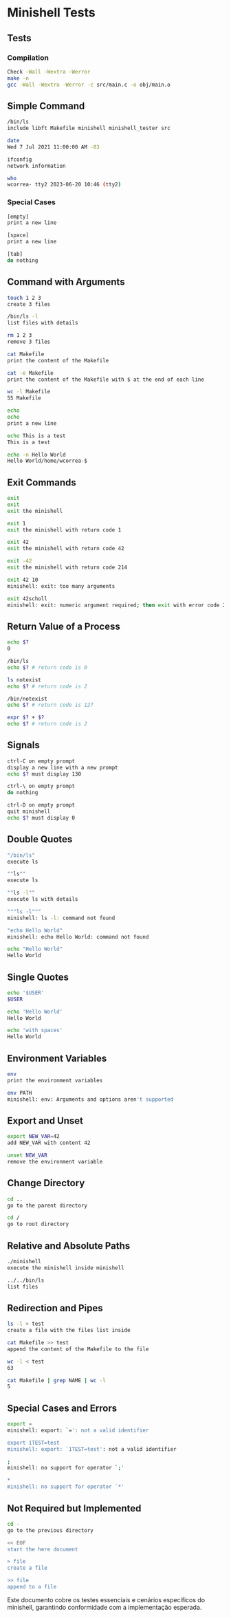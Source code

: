 # Minishell Tests

## Tests
### Compilation
```sh
Check -Wall -Wextra -Werror
make -n
gcc -Wall -Wextra -Werror -c src/main.c -o obj/main.o
```

## Simple Command
```sh
/bin/ls
include libft Makefile minishell minishell_tester src

date
Wed 7 Jul 2021 11:00:00 AM -03

ifconfig
network information

who
wcorrea- tty2 2023-06-20 10:46 (tty2)
```

### Special Cases
```sh
[empty]
print a new line

[space]
print a new line

[tab]
do nothing
```

## Command with Arguments
```sh
touch 1 2 3
create 3 files

/bin/ls -l
list files with details

rm 1 2 3
remove 3 files

cat Makefile
print the content of the Makefile

cat -e Makefile
print the content of the Makefile with $ at the end of each line

wc -l Makefile
55 Makefile

echo
echo
print a new line

echo This is a test
This is a test

echo -n Hello World
Hello World/home/wcorrea-$
```

## Exit Commands
```sh
exit
exit
exit the minishell

exit 1
exit the minishell with return code 1

exit 42
exit the minishell with return code 42

exit -42
exit the minishell with return code 214

exit 42 10
minishell: exit: too many arguments

exit 42scholl
minishell: exit: numeric argument required; then exit with error code 2
```

## Return Value of a Process
```sh
echo $?
0

/bin/ls
echo $? # return code is 0

ls notexist
echo $? # return code is 2

/bin/notexist
echo $? # return code is 127

expr $? + $?
echo $? # return code is 2
```

## Signals
```sh
ctrl-C on empty prompt
display a new line with a new prompt
echo $? must display 130

ctrl-\ on empty prompt
do nothing

ctrl-D on empty prompt
quit minishell
echo $? must display 0
```

## Double Quotes
```sh
"/bin/ls"
execute ls

""ls""
execute ls

""ls -l""
execute ls with details

"""ls -l"""
minishell: ls -l: command not found

"echo Hello World"
minishell: echo Hello World: command not found

echo "Hello World"
Hello World
```

## Single Quotes
```sh
echo '$USER'
$USER

echo 'Hello World'
Hello World

echo 'with spaces'
Hello World
```

## Environment Variables
```sh
env
print the environment variables

env PATH
minishell: env: Arguments and options aren't supported
```

## Export and Unset
```sh
export NEW_VAR=42
add NEW_VAR with content 42

unset NEW_VAR
remove the environment variable
```

## Change Directory
```sh
cd ..
go to the parent directory

cd /
go to root directory
```

## Relative and Absolute Paths
```sh
./minishell
execute the minishell inside minishell

../../bin/ls
list files
```

## Redirection and Pipes
```sh
ls -l > test
create a file with the files list inside

cat Makefile >> test
append the content of the Makefile to the file

wc -l < test
63

cat Makefile | grep NAME | wc -l
5
```

## Special Cases and Errors
```sh
export =
minishell: export: `=': not a valid identifier

export 1TEST=test
minishell: export: `1TEST=test': not a valid identifier

;
minishell: no support for operator `;'

*
minishell: no support for operator `*'
```

## Not Required but Implemented
```sh
cd -
go to the previous directory

<< EOF
start the here document

> file
create a file

>> file
append to a file
```

Este documento cobre os testes essenciais e cenários específicos do minishell, garantindo conformidade com a implementação esperada.
